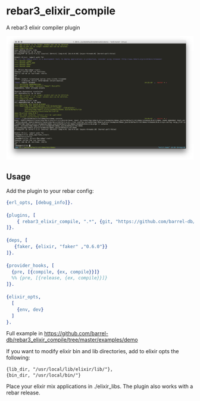 rebar3_elixir_compile
=====
A rebar3 elixir compiler plugin

![rebar3_elixir_compile in action](doc/screenshot-release.png)

Usage
-----

Add the plugin to your rebar config:

```erlang
{erl_opts, [debug_info]}.

{plugins, [
    { rebar3_elixir_compile, ".*", {git, "https://github.com/barrel-db/rebar3_elixir_compile.git", {branch, "master"}}}
]}.

{deps, [
   {faker, {elixir, "faker" ,"0.6.0"}}
]}.

{provider_hooks, [
  {pre, [{compile, {ex, compile}}]}
  %% {pre, [{release, {ex, compile}}]}  
]}.

{elixir_opts, 
  [
    {env, dev}
  ]
}.
```

Full example in https://github.com/barrel-db/rebar3_elixir_compile/tree/master/examples/demo

If you want to modify elixir bin and lib directories, add to elixir opts the following: 

    {lib_dir, "/usr/local/lib/elixir/lib/"},
    {bin_dir, "/usr/local/bin/"}

Place your elixir mix applications in ./elixir_libs.
The plugin also works with a rebar release.

